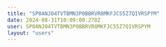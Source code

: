 ```yaml
---
title: "SP0ANJ04TVTBMN3P0BBRVR8MKFJC55Z7Q1VRSPYM"
date: 2024-08-31T10:09:00.278Z
user: SP0ANJ04TVTBMN3P0BBRVR8MKFJC55Z7Q1VRSPYM
layout: "users"
---
```

    